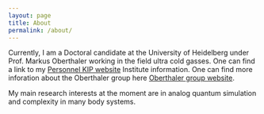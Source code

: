 ```yaml
---
layout: page
title: About
permalink: /about/
---
```


Currently, I am a Doctoral candidate at the University of Heidelberg under Prof. Markus Oberthaler working in the field ultra cold gasses. One can find a link to my [Personnel KIP website][Kip-Personnel-Page] Institute information. One can find more inforation about the Oberthaler group here [Oberthaler group website][Oberthaler-Page]. 



[Kip-Personnel-Page]: https://www.kip.uni-heidelberg.de/people/gruppe.php?action=details&num=97054
[Oberthaler-Page]: https://www.kip.uni-heidelberg.de/synqs/

My main research interests at the moment are in analog quantum simulation and complexity in many body systems. 

<!-- <iframe src="Data/Brian_Bostwick_s_Curriculum_Vitae-8.pdf" width="100%" height="600px"></iframe> -->
<!-- <embed src="{{ site.baseurl }}/downloads/Brian_Bostwick_s_Curriculum_Vitae-8.pdf" width="100%" height="600px"> -->
<!-- <a href="Brian_Bostwick_s_Curriculum_Vitae-8.pdf" target="_blank">Download PDF</a> -->
